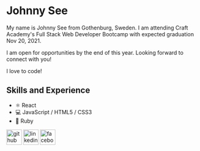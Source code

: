 # Johnny See
My name is Johnny See from Gothenburg, Sweden. I am attending Craft Academy's Full Stack Web Developer Bootcamp with expected graduation Nov 20, 2021.

I am open for opportunities by the end of this year. Looking forward to connect with you!

I love to code!

## Skills and Experience
* ⚛️ React
* 💻 JavaScript / HTML5 / CSS3
* 💎 Ruby

[<img src='https://cdn.jsdelivr.net/npm/simple-icons@3.0.1/icons/github.svg' alt='github' height='40'>](https://github.com/johnnysee)  [<img src='https://cdn.jsdelivr.net/npm/simple-icons@3.0.1/icons/linkedin.svg' alt='linkedin' height='40'>](https://www.linkedin.com/in/johnny-see/)  [<img src='https://cdn.jsdelivr.net/npm/simple-icons@3.0.1/icons/facebook.svg' alt='facebook' height='40'>](https://www.facebook.com/jsee2)  

